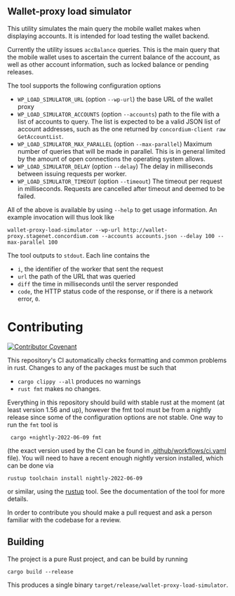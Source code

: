 ## Wallet-proxy load simulator

This utility simulates the main query the mobile wallet makes when displaying
accounts. It is intended for load testing the wallet backend.

Currently the utility issues `accBalance` queries. This is the main query that
the mobile wallet uses to ascertain the current balance of the account, as well
as other account information, such as locked balance or pending releases.

The tool supports the following configuration options
- `WP_LOAD_SIMULATOR_URL` (option `--wp-url`) the base URL of the wallet proxy
- `WP_LOAD_SIMULATOR_ACCOUNTS` (option `--accounts`) path to the file with a list of accounts to query. The list is
  expected to be a valid JSON list of account addresses, such as the one
  returned by `concordium-client raw GetAccountList`.
- `WP_LOAD_SIMULATOR_MAX_PARALLEL` (option `--max-parallel`) Maximum number of queries that will be made
  in parallel. This is in general limited by the amount of open connections the
  operating system allows.
- `WP_LOAD_SIMULATOR_DELAY` (option `--delay`) The delay in milliseconds between issuing requests per worker.
- `WP_LOAD_SIMULATOR_TIMEOUT` (option `--timeout`) The timeout per request in
  milliseconds. Requests are cancelled after timeout and deemed to be failed.

All of the above is available by using `--help` to get usage information. An
example invocation will thus look like
```console
wallet-proxy-load-simulator --wp-url http://wallet-proxy.stagenet.concordium.com --accounts accounts.json --delay 100 --max-parallel 100
```

The tool outputs to `stdout`. Each line contains the 
- `i`, the identifier of the worker that sent the request
- `url` the path of the URL that was queried
- `diff` the time in milliseconds until the server responded
- `code`, the HTTP status code of the response, or if there is a network error,
  `0`.

# Contributing

[![Contributor
Covenant](https://img.shields.io/badge/Contributor%20Covenant-2.0-4baaaa.svg)](https://github.com/Concordium/.github/blob/main/.github/CODE_OF_CONDUCT.md)

This repository's CI automatically checks formatting and common problems in rust.
Changes to any of the packages must be such that
- ```cargo clippy --all``` produces no warnings
- ```rust fmt``` makes no changes.

Everything in this repository should build with stable rust at the moment (at least version 1.56 and up), however the fmt tool must be from a nightly release since some of the configuration options are not stable. One way to run the `fmt` tool is

```shell
 cargo +nightly-2022-06-09 fmt
```
(the exact version used by the CI can be found in [.github/workflows/ci.yaml](https://github.com/Concordium/concordium-misc-tools/blob/main/.github/workflows/ci.yaml) file).
You will need to have a recent enough nightly version installed, which can be done via

```shell
rustup toolchain install nightly-2022-06-09
```
or similar, using the [rustup](https://rustup.rs/) tool. See the documentation of the tool for more details.

In order to contribute you should make a pull request and ask a person familiar with the codebase for a review.

## Building

The project is a pure Rust project, and can be build by running

```shell
cargo build --release
```

This produces a single binary `target/release/wallet-proxy-load-simulator`.

